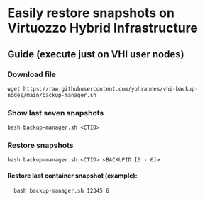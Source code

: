 # Easily restore snapshots on Virtuozzo Hybrid Infrastructure

## Guide (execute just on VHI user nodes)

### **Download file**

  ```wget https://raw.githubusercontent.com/yohrannes/vhi-backup-nodes/main/backup-manager.sh```

### **Show last seven snapshots**

  ```bash backup-manager.sh <CTID>```

### **Restore snapshots**

  ```bash backup-manager.sh <CTID> <BACKUPID [0 - 6]>```

#### **Restore last container snapshot (example):**

      bash backup-manager.sh 12345 6
